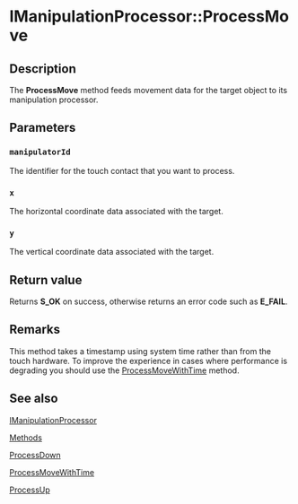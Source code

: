 # IManipulationProcessor::ProcessMove

## Description

The **ProcessMove** method feeds movement data for the target object to its manipulation processor.

## Parameters

### `manipulatorId`

The identifier for the touch contact that you want to process.

### `x`

The horizontal coordinate data associated with the target.

### `y`

The vertical coordinate data associated with the target.

## Return value

Returns **S_OK** on success, otherwise returns an error code such as **E_FAIL**.

## Remarks

This method takes a timestamp using system time rather than from the touch hardware. To improve the experience in
cases where performance is degrading you should use the [ProcessMoveWithTime](https://learn.microsoft.com/windows/desktop/api/manipulations/nf-manipulations-imanipulationprocessor-processmovewithtime) method.

## See also

[IManipulationProcessor](https://learn.microsoft.com/windows/desktop/api/manipulations/nn-manipulations-imanipulationprocessor)

[Methods](https://learn.microsoft.com/windows/desktop/wintouch/mtmethods)

[ProcessDown](https://learn.microsoft.com/windows/desktop/api/manipulations/nf-manipulations-imanipulationprocessor-processdown)

[ProcessMoveWithTime](https://learn.microsoft.com/windows/desktop/api/manipulations/nf-manipulations-imanipulationprocessor-processmovewithtime)

[ProcessUp](https://learn.microsoft.com/windows/desktop/api/manipulations/nf-manipulations-imanipulationprocessor-processup)